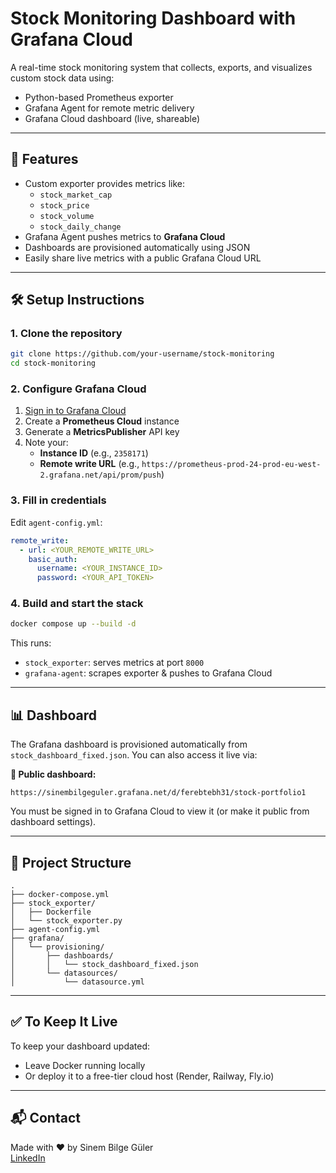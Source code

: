 # Stock Monitoring Dashboard with Grafana Cloud

A real-time stock monitoring system that collects, exports, and visualizes custom stock data using:

- Python-based Prometheus exporter
- Grafana Agent for remote metric delivery
- Grafana Cloud dashboard (live, shareable)

---

## 🚀 Features

- Custom exporter provides metrics like:
  - `stock_market_cap`
  - `stock_price`
  - `stock_volume`
  - `stock_daily_change`
- Grafana Agent pushes metrics to **Grafana Cloud**
- Dashboards are provisioned automatically using JSON
- Easily share live metrics with a public Grafana Cloud URL

---

## 🛠️ Setup Instructions

### 1. Clone the repository
```bash
git clone https://github.com/your-username/stock-monitoring
cd stock-monitoring
```

### 2. Configure Grafana Cloud
1. [Sign in to Grafana Cloud](https://grafana.com)
2. Create a **Prometheus Cloud** instance
3. Generate a **MetricsPublisher** API key
4. Note your:
   - **Instance ID** (e.g., `2358171`)
   - **Remote write URL** (e.g., `https://prometheus-prod-24-prod-eu-west-2.grafana.net/api/prom/push`)

### 3. Fill in credentials
Edit `agent-config.yml`:
```yaml
remote_write:
  - url: <YOUR_REMOTE_WRITE_URL>
    basic_auth:
      username: <YOUR_INSTANCE_ID>
      password: <YOUR_API_TOKEN>
```

### 4. Build and start the stack
```bash
docker compose up --build -d
```
This runs:
- `stock_exporter`: serves metrics at port `8000`
- `grafana-agent`: scrapes exporter & pushes to Grafana Cloud

---

## 📊 Dashboard

The Grafana dashboard is provisioned automatically from `stock_dashboard_fixed.json`. You can also access it live via:

**🔗 Public dashboard:**
```
https://sinembilgeguler.grafana.net/d/ferebtebh31/stock-portfolio1
```

You must be signed in to Grafana Cloud to view it (or make it public from dashboard settings).

---

## 📂 Project Structure
```
.
├── docker-compose.yml
├── stock_exporter/
│   ├── Dockerfile
│   └── stock_exporter.py
├── agent-config.yml
├── grafana/
│   └── provisioning/
│       ├── dashboards/
│       │   └── stock_dashboard_fixed.json
│       └── datasources/
│           └── datasource.yml
```

---

## ✅ To Keep It Live
To keep your dashboard updated:
- Leave Docker running locally
- Or deploy it to a free-tier cloud host (Render, Railway, Fly.io)

---

## 📬 Contact
Made with ❤️ by Sinem Bilge Güler  
[LinkedIn](https://www.linkedin.com/in/sinembilge-güler-61a9261bb/)
